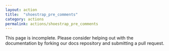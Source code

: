 ```yaml
---
layout: action
title:  "shoestrap_pre_comments"
category: actions
permalink: actions/shoestrap_pre_comments
---
```


This page is incomplete. Please consider helping out with the documentation by forking our docs repository and submitting a pull request.